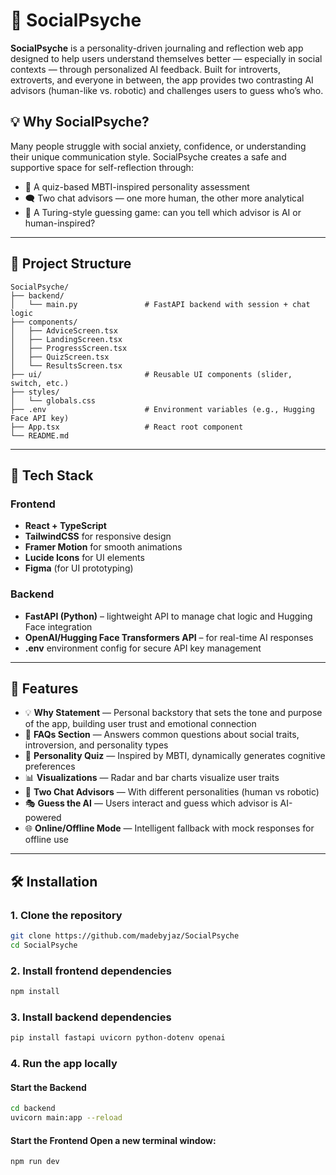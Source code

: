 # 🧠 SocialPsyche

**SocialPsyche** is a personality-driven journaling and reflection web app designed to help users understand themselves better — especially in social contexts — through personalized AI feedback. Built for introverts, extroverts, and everyone in between, the app provides two contrasting AI advisors (human-like vs. robotic) and challenges users to guess who’s who.

## 💡 Why SocialPsyche?

Many people struggle with social anxiety, confidence, or understanding their unique communication style. SocialPsyche creates a safe and supportive space for self-reflection through:

- 🧭 A quiz-based MBTI-inspired personality assessment
- 🗨️ Two chat advisors — one more human, the other more analytical
- 🧪 A Turing-style guessing game: can you tell which advisor is AI or human-inspired?

---

## 📁 Project Structure

```
SocialPsyche/
├── backend/
│   └── main.py               # FastAPI backend with session + chat logic
├── components/
│   ├── AdviceScreen.tsx
│   ├── LandingScreen.tsx
│   ├── ProgressScreen.tsx
│   ├── QuizScreen.tsx
│   └── ResultsScreen.tsx
├── ui/                       # Reusable UI components (slider, switch, etc.)
├── styles/
│   └── globals.css
├── .env                      # Environment variables (e.g., Hugging Face API key)
├── App.tsx                   # React root component
└── README.md
```

---

## 🔧 Tech Stack

### Frontend
- **React + TypeScript**
- **TailwindCSS** for responsive design
- **Framer Motion** for smooth animations
- **Lucide Icons** for UI elements
- **Figma** (for UI prototyping)

### Backend
- **FastAPI (Python)** – lightweight API to manage chat logic and Hugging Face integration
- **OpenAI/Hugging Face Transformers API** – for real-time AI responses
- **.env** environment config for secure API key management

---

## 🚀 Features

- 💡 **Why Statement** — Personal backstory that sets the tone and purpose of the app, building user trust and emotional connection
- 💬 **FAQs Section** — Answers common questions about social traits, introversion, and personality types
- 🧠 **Personality Quiz** — Inspired by MBTI, dynamically generates cognitive preferences
- 📊 **Visualizations** — Radar and bar charts visualize user traits
- 🤖 **Two Chat Advisors** — With different personalities (human vs robotic)
- 🎭 **Guess the AI** — Users interact and guess which advisor is AI-powered
- 🌐 **Online/Offline Mode** — Intelligent fallback with mock responses for offline use

---

## 🛠️ Installation

### 1. Clone the repository

```bash
git clone https://github.com/madebyjaz/SocialPsyche
cd SocialPsyche
```

### 2. Install frontend dependencies
```bash
npm install
```

### 3. Install backend dependencies
```bash
pip install fastapi uvicorn python-dotenv openai
```

### 4. Run the app locally

#### Start the Backend
```bash
cd backend
uvicorn main:app --reload
```

#### Start the Frontend Open a new terminal window:
```bash
npm run dev
```
